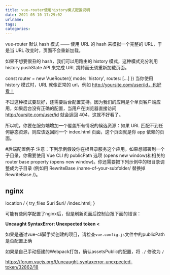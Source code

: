 ```yaml
---
title: vue-router使用history模式配置说明
date: 2021-05-10 17:29:02
urlname:
tags:
categories:
---
```

vue-router 默认 hash 模式 —— 使用 URL 的 hash 来模拟一个完整的 URL，于是当 URL 改变时，页面不会重新加载。

如果不想要很丑的 hash，我们可以用路由的 history 模式，这种模式充分利用 history.pushState API 来完成 URL 跳转而无须重新加载页面。

const router = new VueRouter({
  mode: 'history',
  routes: [...]
})
当你使用 history 模式时，URL 就像正常的 url，例如 http://yoursite.com/user/id，也好看！

不过这种模式要玩好，还需要后台配置支持。因为我们的应用是个单页客户端应用，如果后台没有正确的配置，当用户在浏览器直接访问 http://oursite.com/user/id 就会返回 404，这就不好看了。

所以呢，你要在服务端增加一个覆盖所有情况的候选资源：如果 URL 匹配不到任何静态资源，则应该返回同一个 index.html 页面，这个页面就是你 app 依赖的页面。

#后端配置例子
注意：下列示例假设你在根目录服务这个应用。如果想部署到一个子目录，你需要使用 Vue CLI 的 publicPath 选项 (opens new window)和相关的 router base property (opens new window)。你还需要把下列示例中的根目录调整成为子目录 (例如用 RewriteBase /name-of-your-subfolder/ 替换掉 RewriteBase /)。

## nginx
location / {
  try_files $uri $uri/ /index.html;
}

可能有些同学配置了nginx后，但是刷新页面后控制台报下面的错误：

**Uncaught SyntaxError: Unexpected token <**

如果是通过vue-cli脚手架创建的项目，请检查`vue.config.js`文件中的publicPath是否配置正确

如果是自己手动搭建的Webpack打包，确认assetsPublic的配置，将 `./` 修改为 `/`

https://forum.vuejs.org/t/uncaught-syntaxerror-unexpected-token/32862/18